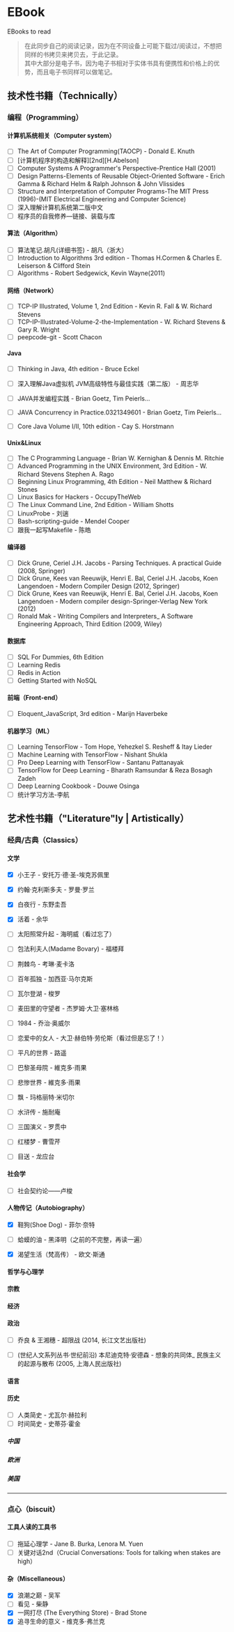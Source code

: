 # EBook
EBooks to read

> 在此同步自己的阅读记录，因为在不同设备上可能下载过/阅读过，不想把同样的书拷贝来拷贝去，于此记录。  
其中大部分是电子书，因为电子书相对于实体书具有便携性和价格上的优势，而且电子书同样可以做笔记。

## 技术性书籍（Technically）

### 编程（Programming）

#### 计算机系统相关（Computer system）
- [ ] The Art of Computer Programming(TAOCP) - Donald E. Knuth
- [ ] [计算机程序的构造和解释][2nd][H.Abelson]
- [ ] Computer Systems A Programmer's Perspective-Prentice Hall  (2001)
- [ ] Design Patterns-Elements of Reusable Object-Oriented Software - Erich Gamma & Richard Helm & Ralph Johnson & John Vlissides
- [ ] Structure and Interpretation of Computer Programs-The MIT Press (1996)-(MIT Electrical Engineering and Computer Science) 
- [ ] 深入理解计算机系统第二版中文
- [ ] 程序员的自我修养—链接、装载与库

#### 算法（Algorithm）
- [ ] 算法笔记.胡凡(详细书签) - 胡凡（浙大）
- [ ] Introduction to Algorithms 3rd edition - Thomas H.Cormen & Charles E. Leiserson & Clifford Stein
- [ ] Algorithms - Robert Sedgewick, Kevin Wayne(2011)

#### 网络（Network）
- [ ] TCP-IP Illustrated, Volume 1, 2nd Edition - Kevin R. Fall & W. Richard Stevens
- [ ] TCP-IP-Illustrated-Volume-2-the-Implementation - W. Richard Stevens & Gary R. Wright
- [ ] peepcode-git - Scott Chacon

#### Java
- [ ] Thinking in Java, 4th edition - Bruce Eckel
- [ ] 深入理解Java虚拟机 JVM高级特性与最佳实践（第二版） - 周志华
- [ ] JAVA并发编程实践 - Brian Goetz, Tim Peierls...
- [ ] JAVA Concurrency in Practice.0321349601 - Brian Goetz, Tim Peierls...
- [ ] Core Java Volume I/II, 10th edition - Cay S. Horstmann


#### Unix&Linux
- [ ] The C Programming Language - Brian W. Kernighan & Dennis M. Ritchie
- [ ] Advanced Programming in the UNIX Environment, 3rd Edition - W. Richard Stevens Stephen A. Rago
- [ ] Beginning Linux Programming, 4th Edition - Neil Matthew & Richard Stones
- [ ] Linux Basics for Hackers - OccupyTheWeb
- [ ] The Linux Command Line, 2nd Edition - William Shotts
- [ ] LinuxProbe - 刘遄
- [ ] Bash-scripting-guide - Mendel Cooper
- [ ] 跟我一起写Makefile - 陈皓

#### 编译器
- [ ] Dick Grune, Ceriel J.H. Jacobs - Parsing Techniques. A practical Guide (2008, Springer)
- [ ] Dick Grune, Kees van Reeuwijk, Henri E. Bal, Ceriel J.H. Jacobs, Koen Langendoen - Modern Compiler Design (2012, Springer)
- [ ] Dick Grune, Kees van Reeuwijk, Henri E. Bal, Ceriel J.H. Jacobs, Koen Langendoen - Modern compiler design-Springer-Verlag New York (2012)
- [ ] Ronald Mak - Writing Compilers and Interpreters_ A Software Engineering Approach, Third Edition   (2009, Wiley)

#### 数据库
- [ ] SQL For Dummies, 6th Edition
- [ ] Learning Redis
- [ ] Redis in Action
- [ ] Getting Started with NoSQL

#### 前端（Front-end）
- [ ] Eloquent_JavaScript, 3rd edition - Marijn Haverbeke

#### 机器学习（ML）
- [ ] Learning TensorFlow - Tom Hope, Yehezkel S. Resheff & Itay Lieder
- [ ] Machine Learning with TensorFlow - Nishant Shukla
- [ ] Pro Deep Learning with TensorFlow - Santanu Pattanayak
- [ ] TensorFlow for Deep Learning - Bharath Ramsundar & Reza Bosagh Zadeh
- [ ] Deep Learning Cookbook - Douwe Osinga
- [ ] 统计学习方法-李航

## 艺术性书籍（"Literature"ly | Artistically）

### 经典/古典（Classics）

#### 文学
- [x] 小王子 - 安托万·德·圣-埃克苏佩里
- [x] 约翰·克利斯多夫 - 罗曼·罗兰
- [x] 白夜行 - 东野圭吾
- [x] 活着 - 余华
- [ ] 太阳照常升起 - 海明威（看过忘了）
- [ ] 包法利夫人(Madame Bovary) - 福楼拜
- [ ] 荆棘鸟 - 考琳·麦卡洛
- [ ] 百年孤独 - 加西亚·马尔克斯
- [ ] 瓦尔登湖 - 梭罗
- [ ] 麦田里的守望者 - 杰罗姆·大卫·塞林格
- [ ] 1984 - 乔治·奥威尔
- [ ] 恋爱中的女人 - 大卫·赫伯特·劳伦斯（看过但是忘了！）
- [ ] 平凡的世界 - 路遥
- [ ] 巴黎圣母院 - 維克多·雨果
- [ ] 悲惨世界 - 維克多·雨果
- [ ] 飘 - 玛格丽特·米切尔
- [ ] 水浒传 - 施耐庵
- [ ] 三国演义 - 罗贯中
- [ ] 红楼梦 - 曹雪芹
- [ ] 目送 - 龙应台


#### 社会学
- [ ] 社会契约论——卢梭



#### 人物传记（Autobiography）
- [x] 鞋狗(Shoe Dog) - 菲尔·奈特
- [ ] 蛤蟆的油 - 黑泽明（之前的不完整，再读一遍）
- [x] 渴望生活（梵高传） - 欧文·斯通


#### 哲学与心理学

#### 宗教

#### 经济

#### 政治
- [ ] 乔良 & 王湘穗 - 超限战 (2014, 长江文艺出版社)
- [ ] (世纪人文系列丛书·世纪前沿) 本尼迪克特·安德森 - 想象的共同体_ 民族主义的起源与散布 (2005, 上海人民出版社)


#### 语言

#### 历史
- [ ] 人类简史 - 尤瓦尔·赫拉利
- [ ] 时间简史 - 史蒂芬·霍金

##### 中国

##### 欧洲

##### 美国

---

### 点心（biscuit）

#### 工具人读的工具书
- [ ] 拖延心理学 - Jane B. Burka, Lenora M. Yuen
- [ ] 关键对话2nd（Crucial Conversations: Tools for talking when stakes are high）

#### 杂（Miscellaneous）
- [x] 浪潮之巅 - 吴军
- [ ] 看见 - 柴静 
- [x] 一网打尽 (The Everything Store) - Brad Stone
- [x] 追寻生命的意义 - 维克多·弗兰克 
